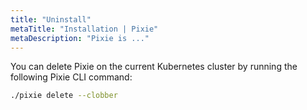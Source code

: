 ```yaml
---
title: "Uninstall"
metaTitle: "Installation | Pixie"
metaDescription: "Pixie is ..."
---
```


You can delete Pixie on the current Kubernetes cluster by running the following Pixie CLI command: 

``` sh
./pixie delete --clobber
```